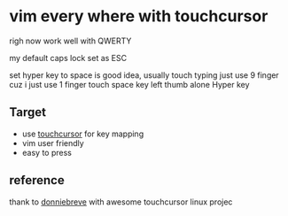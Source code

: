 # vim every where with touchcursor

righ now work well with QWERTY

my default caps lock set as ESC

set hyper key to space is good idea, usually touch typing just use 9 finger cuz i just use 1 finger touch space key left thumb alone Hyper key

## Target

* use [touchcursor](https://github.com/donniebreve/touchcursor-linux) for key mapping
* vim user friendly
* easy to press

## reference

thank to [donniebreve](https://github.com/donniebreve) with awesome touchcursor linux projec
